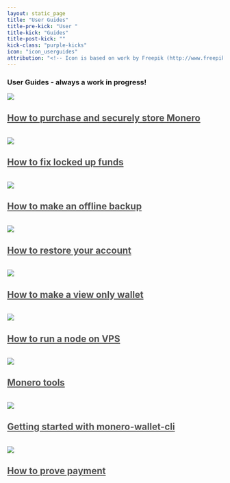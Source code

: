 ```yaml
---
layout: static_page
title: "User Guides"
title-pre-kick: "User "
title-kick: "Guides"
title-post-kick: ""
kick-class: "purple-kicks"
icon: "icon_userguides"
attribution: "<!-- Icon is based on work by Freepik (http://www.freepik.com) and is licensed under Creative Commons BY 3.0 -->"
---
```


### User Guides - always a work in progress!

<div class="text-left" style="padding-bottom: 15px;"><a style="color: #505050;" href="securely_store"><img src="//static.getmonero.org/images/icon_client.svg" class="title-icon"><h2 class="inline"><span class="green-kicks">How to purchase and securely store Monero</span></h2></a></div>
<div class="text-left" style="padding-bottom: 15px;"><a style="color: #505050;" href="howto_fix_stuck_funds"><img src="//static.getmonero.org/images/icon_client.svg" class="title-icon"><h2 class="inline"><span class="green-kicks">How to fix locked up funds</span></h2></a></div>
<div class="text-left" style="padding-bottom: 15px;"><a style="color: #505050;" href="Offline_Backup"><img src="//static.getmonero.org/images/icon_client.svg" class="title-icon"><h2 class="inline"><span class="green-kicks">How to make an offline backup</span></h2></a></div>
<div class="text-left" style="padding-bottom: 15px;"><a style="color: #505050;" href="restore_account"><img src="//static.getmonero.org/images/icon_client.svg" class="title-icon"><h2 class="inline"><span class="green-kicks">How to restore your account</span></h2></a></div>
<div class="text-left" style="padding-bottom: 15px;"><a style="color: #505050;" href="view_only"><img src="//static.getmonero.org/images/icon_client.svg" class="title-icon"><h2 class="inline"><span class="green-kicks">How to make a view only wallet</span></h2></a></div>
<div class="text-left" style="padding-bottom: 15px;"><a style="color: #505050;" href="vps_run_node"><img src="//static.getmonero.org/images/icon_client.svg" class="title-icon"><h2 class="inline"><span class="green-kicks">How to run a node on VPS</span></h2></a></div>
<div class="text-left" style="padding-bottom: 15px;"><a style="color: #505050;" href="monero_tools"><img src="//static.getmonero.org/images/icon_client.svg" class="title-icon"><h2 class="inline"><span class="green-kicks">Monero tools</span></h2></a></div>
<div class="text-left" style="padding-bottom: 15px;"><a style="color: #505050;" href="monero-wallet-cli"><img src="//static.getmonero.org/images/icon_client.svg" class="title-icon"><h2 class="inline"><span class="green-kicks">Getting started with monero-wallet-cli</span></h2></a></div>
<div class="text-left" style="padding-bottom: 15px;"><a style="color: #505050;" href="prove-payment"><img src="//static.getmonero.org/images/icon_client.svg" class="title-icon"><h2 class="inline"><span class="green-kicks">How to prove payment</span></h2></a></div>
